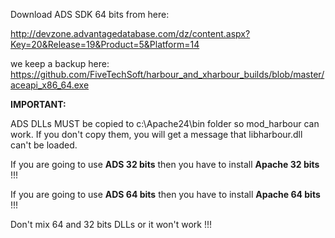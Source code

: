 Download ADS SDK 64 bits from here:

http://devzone.advantagedatabase.com/dz/content.aspx?Key=20&Release=19&Product=5&Platform=14

we keep a backup here:
https://github.com/FiveTechSoft/harbour_and_xharbour_builds/blob/master/aceapi_x86_64.exe

**IMPORTANT:**

ADS DLLs MUST be copied to c:\Apache24\bin folder so mod_harbour can work. If you don't copy them, you will get a message that libharbour.dll can't be loaded.

If you are going to use **ADS 32 bits** then you have to install **Apache 32 bits** !!!

If you are going to use **ADS 64 bits** then you have to install **Apache 64 bits** !!!

Don't mix 64 and 32 bits DLLs or it won't work !!!
